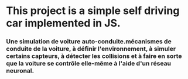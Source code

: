 # This project is a simple self driving car implemented in JS.

### Une simulation de voiture auto-conduite.mécanismes de conduite de la voiture, à définir l'environnement, à simuler certains capteurs, à détecter les collisions et à faire en sorte que la voiture se contrôle elle-même à l'aide d'un réseau neuronal.